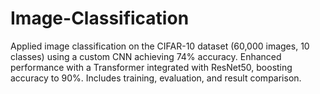 # Image-Classification
Applied image classification on the CIFAR-10 dataset (60,000 images, 10 classes) using a custom CNN achieving 74% accuracy. Enhanced performance with a Transformer integrated with ResNet50, boosting accuracy to 90%. Includes training, evaluation, and result comparison.
